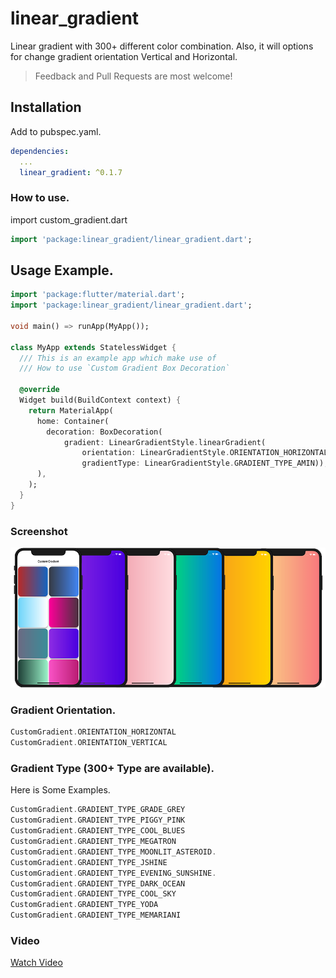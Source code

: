 # linear_gradient

Linear gradient with 300+ different color combination. Also, it will options for change gradient orientation Vertical and Horizontal.

> Feedback and Pull Requests are most welcome!

## Installation

Add to pubspec.yaml.

```yaml
dependencies:
  ...
  linear_gradient: ^0.1.7
```

### How to use.

import custom_gradient.dart

```dart
import 'package:linear_gradient/linear_gradient.dart';
```

## Usage Example.

```dart
import 'package:flutter/material.dart';
import 'package:linear_gradient/linear_gradient.dart';

void main() => runApp(MyApp());

class MyApp extends StatelessWidget {
  /// This is an example app which make use of
  /// How to use `Custom Gradient Box Decoration`

  @override
  Widget build(BuildContext context) {
    return MaterialApp(
      home: Container(
        decoration: BoxDecoration(
            gradient: LinearGradientStyle.linearGradient(
                orientation: LinearGradientStyle.ORIENTATION_HORIZONTAL,
                gradientType: LinearGradientStyle.GRADIENT_TYPE_AMIN)),
      ),
    );
  }
}
```
### Screenshot
<img src="https://github.com/Prashant09mca/flutter_linear_gradient/blob/master/gradients.png"/>

### Gradient Orientation.

```dart
CustomGradient.ORIENTATION_HORIZONTAL
CustomGradient.ORIENTATION_VERTICAL
```

### Gradient Type (300+ Type are available).

Here is Some Examples.
```dart
CustomGradient.GRADIENT_TYPE_GRADE_GREY
CustomGradient.GRADIENT_TYPE_PIGGY_PINK
CustomGradient.GRADIENT_TYPE_COOL_BLUES
CustomGradient.GRADIENT_TYPE_MEGATRON
CustomGradient.GRADIENT_TYPE_MOONLIT_ASTEROID.
CustomGradient.GRADIENT_TYPE_JSHINE
CustomGradient.GRADIENT_TYPE_EVENING_SUNSHINE.
CustomGradient.GRADIENT_TYPE_DARK_OCEAN
CustomGradient.GRADIENT_TYPE_COOL_SKY
CustomGradient.GRADIENT_TYPE_YODA
CustomGradient.GRADIENT_TYPE_MEMARIANI
```

### Video
<a href="https://www.youtube.com/watch?v=LhrdQ6XxlMI">Watch Video</a>
